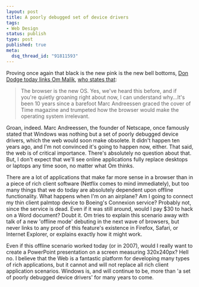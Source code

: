 ```yaml
--- 
layout: post
title: A poorly debugged set of device drivers
tags: 
- Web Design
status: publish
type: post
published: true
meta: 
  dsq_thread_id: "91811593"
---
```

Proving once again that black is the new pink is the new bell bottoms, <a href="http://dondodge.typepad.com/the_next_big_thing/2006/10/browsers_the_ne.html">Don Dodge today links Om Malik</a>, <a href="http://money.cnn.com/magazines/business2/business2_archive/2006/10/01/8387120/">who states that</a>:
  <blockquote>The browser is the new OS. Yes, we've heard this before, and if you're quietly groaning right about now, I can understand why...It's been 10 years since a barefoot Marc Andreessen graced the cover of Time magazine and trumpeted how the browser would make the operating system irrelevant.</blockquote>

  Groan, indeed. Marc Andreessen, the founder of Netscape, once famously stated that Windows was nothing but a set of poorly debugged device drivers, which the web would soon make obsolete. It didn't happen ten years ago, and I'm not convinced it's going to happen now, either. That said, the web is of critical importance. There's absolutely no question about that. But, I don't expect that we'll see online applications fully replace desktops or laptops any time soon, no matter what Om thinks.

  There are a lot of applications that make far more sense in a browser than in a piece of rich client software (Netflix comes to mind immediately), but too many things that we do today are absolutely dependent upon offline functionality. What happens when I'm on an airplane? Am I going to connect my thin client palmtop device to Boeing's Connexion service? Probably not, since the service is dead. Even if it was still around, would I pay $30 to hack on a Word document? Doubt it. Om tries to explain this scenario away with talk of a new 'offline mode' debuting in the next wave of browsers, but never links to any proof of this feature's existence in Firefox, Safari, or Internet Explorer, or explains exactly how it might work.

  Even if this offline scenario worked today (or in 2007), would I really want to create a PowerPoint presentation on a screen measuring 320x240px? Hell no. I believe that the Web is a fantastic platform for developing many types of rich applications, but it cannot and will not replace all rich client application scenarios. Windows is, and will continue to be, more than 'a set of poorly debugged device drivers' for many years to come.
